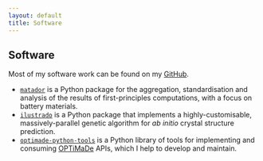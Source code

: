 ```yaml
---
layout: default
title: Software
---
```


## Software

 Most of my software work can be found on my [GitHub](https://github.com/ml-evs).

- [`matador`](http://matador.science) is a Python package for the aggregation, standardisation and analysis of the results of first-principles computations, with a focus on battery materials.
- [`ilustrado`](http://www.tcm.phy.cam.ac.uk/~me388/ilustrado) is a Python package that implements a highly-customisable, massively-parallel genetic algorithm for *ab initio* crystal structure prediction.
- [`optimade-python-tools`](https://github.com/Materials-Consortia/optimade-python-tools) is a Python library of tools for implementing and consuming [OPTiMaDe](www.optimade.org) APIs, which I help to develop and maintain.
